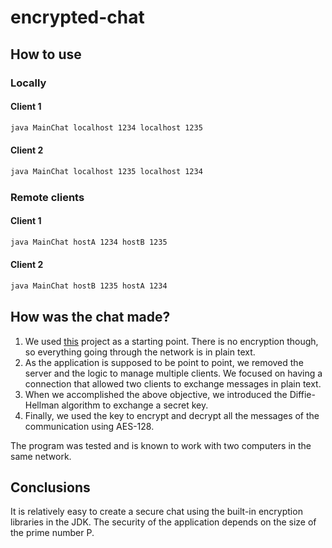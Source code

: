 # encrypted-chat

## How to use

### Locally

#### Client 1
```bash
java MainChat localhost 1234 localhost 1235
```

#### Client 2
```bash
java MainChat localhost 1235 localhost 1234
```

### Remote clients

#### Client 1
```bash
java MainChat hostA 1234 hostB 1235
```

#### Client 2
```bash
java MainChat hostB 1235 hostA 1234
```
## How was the chat made?

1. We used [this](https://www.youtube.com/watch?v=gLfuZrrfKes&t=896s) project as a starting point. There is no encryption though, so everything going through the network is in plain text.
2. As the application is supposed to be point to point, we removed the server and the logic to manage multiple clients. We focused on having a connection that allowed two clients to exchange messages in plain text.
3. When we accomplished the above objective, we introduced the Diffie-Hellman algorithm to exchange a secret key.
4. Finally, we used the key to encrypt and decrypt all the messages of the communication using AES-128.

The program was tested and is known to work with two computers in the same network.

## Conclusions

It is relatively easy to create a secure chat using the built-in encryption libraries in the JDK. The security of the application depends on the size of the prime number P.
